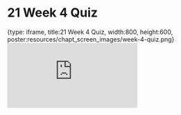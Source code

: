 # 21 Week 4 Quiz
 
{type: iframe, title:21 Week 4 Quiz, width:800, height:600, poster:resources/chapt_screen_images/week-4-quiz.png}
![](https://b7m.github.io/Regression_Models/no_toc/week-4-quiz.html)
 

 
